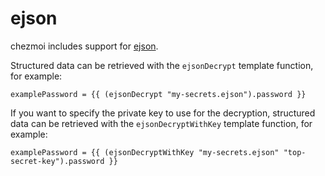 # ejson

chezmoi includes support for [ejson](https://github.com/Shopify/ejson).

Structured data can be retrieved with the `ejsonDecrypt` template function, for
example:

```text
examplePassword = {{ (ejsonDecrypt "my-secrets.ejson").password }}
```

If you want to specify the private key to use for the decryption, structured
data can be retrieved with the `ejsonDecryptWithKey` template function, for
example:

```text
examplePassword = {{ (ejsonDecryptWithKey "my-secrets.ejson" "top-secret-key").password }}
```
